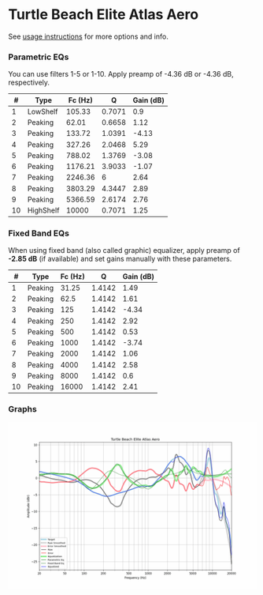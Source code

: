 # Turtle Beach Elite Atlas Aero
See [usage instructions](https://github.com/jaakkopasanen/AutoEq#usage) for more options and info.

### Parametric EQs
You can use filters 1-5 or 1-10. Apply preamp of -4.36 dB or -4.36 dB, respectively.

|   # | Type      |   Fc (Hz) |      Q |   Gain (dB) |
|-----|-----------|-----------|--------|-------------|
|   1 | LowShelf  |    105.33 | 0.7071 |        0.9  |
|   2 | Peaking   |     62.01 | 0.6658 |        1.12 |
|   3 | Peaking   |    133.72 | 1.0391 |       -4.13 |
|   4 | Peaking   |    327.26 | 2.0468 |        5.29 |
|   5 | Peaking   |    788.02 | 1.3769 |       -3.08 |
|   6 | Peaking   |   1176.21 | 3.9033 |       -1.07 |
|   7 | Peaking   |   2246.36 | 6      |        2.64 |
|   8 | Peaking   |   3803.29 | 4.3447 |        2.89 |
|   9 | Peaking   |   5366.59 | 2.6174 |        2.76 |
|  10 | HighShelf |  10000    | 0.7071 |        1.25 |

### Fixed Band EQs
When using fixed band (also called graphic) equalizer, apply preamp of **-2.85 dB** (if available) and set gains manually with these parameters.

|   # | Type    |   Fc (Hz) |      Q |   Gain (dB) |
|-----|---------|-----------|--------|-------------|
|   1 | Peaking |     31.25 | 1.4142 |        1.49 |
|   2 | Peaking |     62.5  | 1.4142 |        1.61 |
|   3 | Peaking |    125    | 1.4142 |       -4.34 |
|   4 | Peaking |    250    | 1.4142 |        2.92 |
|   5 | Peaking |    500    | 1.4142 |        0.53 |
|   6 | Peaking |   1000    | 1.4142 |       -3.74 |
|   7 | Peaking |   2000    | 1.4142 |        1.06 |
|   8 | Peaking |   4000    | 1.4142 |        2.58 |
|   9 | Peaking |   8000    | 1.4142 |        0.6  |
|  10 | Peaking |  16000    | 1.4142 |        2.41 |

### Graphs
![](./Turtle%20Beach%20Elite%20Atlas%20Aero.png)
